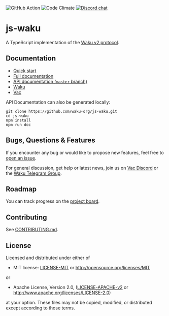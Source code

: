 ![GitHub Action](https://img.shields.io/github/actions/workflow/status/waku-org/js-waku/ci.yml?branch=master)
![Code Climate](https://img.shields.io/codeclimate/maintainability/waku-org/js-waku)
[![Discord chat](https://img.shields.io/discord/1110799176264056863.svg?logo=discord&colorB=7289DA)](https://discord.waku.org)

# js-waku

A TypeScript implementation of the [Waku v2 protocol](https://rfc.vac.dev/spec/10/).

## Documentation

- [Quick start](https://docs.waku.org/guides/js-waku/#getting-started)
- [Full documentation](https://docs.waku.org/guides/js-waku)
- [API documentation (`master` branch)](https://js.waku.org/)
- [Waku](https://waku.org/)
- [Vac](https://vac.dev/)

API Documentation can also be generated locally:

```shell
git clone https://github.com/waku-org/js-waku.git
cd js-waku
npm install
npm run doc
```

## Bugs, Questions & Features

If you encounter any bug or would like to propose new features, feel free to [open an issue](https://github.com/waku-org/js-waku/issues/new/).

For general discussion, get help or latest news, join us on [Vac Discord](https://discord.gg/Nrac59MfSX) or the [Waku Telegram Group](https://t.me/waku_org).

## Roadmap

You can track progress on the [project board](https://github.com/orgs/waku-org/projects/2/views/1).

## Contributing

See [CONTRIBUTING.md](https://github.com/waku-org/js-waku/blob/master/CONTRIBUTING.md).

## License

Licensed and distributed under either of

- MIT license: [LICENSE-MIT](https://github.com/waku-org/js-waku/blob/master/LICENSE-MIT) or http://opensource.org/licenses/MIT

or

- Apache License, Version 2.0, ([LICENSE-APACHE-v2](https://github.com/waku-org/js-waku/blob/master/LICENSE-APACHE-v2) or http://www.apache.org/licenses/LICENSE-2.0)

at your option. These files may not be copied, modified, or distributed except according to those terms.
